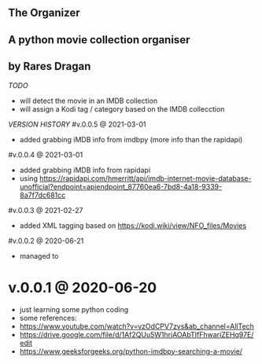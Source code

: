## The Organizer
## A python movie collection organiser
## by Rares Dragan

*TODO*
- will detect the movie in an IMDB collection
- will assign a Kodi tag / category based on the IMDB collecction

*VERSION HISTORY*
#v.0.0.5 @ 2021-03-01
- added grabbing iMDB info from imdbpy (more info than the rapidapi)

#v.0.0.4 @ 2021-03-01

- added grabbing iMDB info from rapidapi
- using https://rapidapi.com/hmerritt/api/imdb-internet-movie-database-unofficial?endpoint=apiendpoint_87760ea6-7bd8-4a18-9339-8a7f7dc681cc

#v.0.0.3 @ 2021-02-27
- added XML tagging based on https://kodi.wiki/view/NFO_files/Movies

#v.0.0.2 @ 2020-06-21
- managed to

# v.0.0.1 @ 2020-06-20
- just learning some python coding
- some references:
- https://www.youtube.com/watch?v=vzOdCPV7zvs&ab_channel=AllTech
- https://drive.google.com/file/d/1Af2QUu5W1hrjAOAbTIfFhwariZEHq97E/edit
- https://www.geeksforgeeks.org/python-imdbpy-searching-a-movie/
